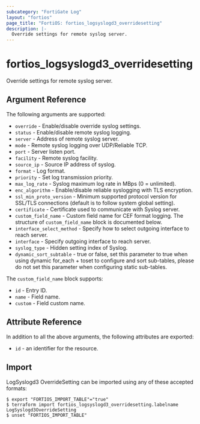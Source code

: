 ```yaml
---
subcategory: "FortiGate Log"
layout: "fortios"
page_title: "FortiOS: fortios_logsyslogd3_overridesetting"
description: |-
  Override settings for remote syslog server.
---
```


# fortios_logsyslogd3_overridesetting
Override settings for remote syslog server.

## Argument Reference

The following arguments are supported:

* `override` - Enable/disable override syslog settings.
* `status` - Enable/disable remote syslog logging.
* `server` - Address of remote syslog server.
* `mode` - Remote syslog logging over UDP/Reliable TCP.
* `port` - Server listen port.
* `facility` - Remote syslog facility.
* `source_ip` - Source IP address of syslog.
* `format` - Log format.
* `priority` - Set log transmission priority.
* `max_log_rate` - Syslog maximum log rate in MBps (0 = unlimited).
* `enc_algorithm` - Enable/disable reliable syslogging with TLS encryption.
* `ssl_min_proto_version` - Minimum supported protocol version for SSL/TLS connections (default is to follow system global setting).
* `certificate` - Certificate used to communicate with Syslog server.
* `custom_field_name` - Custom field name for CEF format logging. The structure of `custom_field_name` block is documented below.
* `interface_select_method` - Specify how to select outgoing interface to reach server.
* `interface` - Specify outgoing interface to reach server.
* `syslog_type` - Hidden setting index of Syslog.
* `dynamic_sort_subtable` - true or false, set this parameter to true when using dynamic for_each + toset to configure and sort sub-tables, please do not set this parameter when configuring static sub-tables.

The `custom_field_name` block supports:

* `id` - Entry ID.
* `name` - Field name.
* `custom` - Field custom name.


## Attribute Reference

In addition to all the above arguments, the following attributes are exported:
* `id` - an identifier for the resource.

## Import

LogSyslogd3 OverrideSetting can be imported using any of these accepted formats:
```
$ export "FORTIOS_IMPORT_TABLE"="true"
$ terraform import fortios_logsyslogd3_overridesetting.labelname LogSyslogd3OverrideSetting
$ unset "FORTIOS_IMPORT_TABLE"
```
